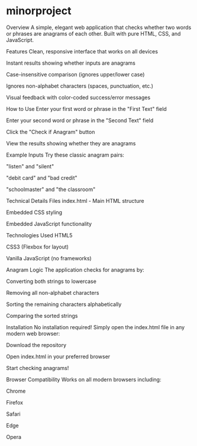 # minorproject
Overview
A simple, elegant web application that checks whether two words or phrases are anagrams of each other. Built with pure HTML, CSS, and JavaScript.

Features
Clean, responsive interface that works on all devices

Instant results showing whether inputs are anagrams

Case-insensitive comparison (ignores upper/lower case)

Ignores non-alphabet characters (spaces, punctuation, etc.)

Visual feedback with color-coded success/error messages

How to Use
Enter your first word or phrase in the "First Text" field

Enter your second word or phrase in the "Second Text" field

Click the "Check if Anagram" button

View the results showing whether they are anagrams

Example Inputs
Try these classic anagram pairs:

"listen" and "silent"

"debit card" and "bad credit"

"schoolmaster" and "the classroom"

Technical Details
Files
index.html - Main HTML structure

Embedded CSS styling

Embedded JavaScript functionality

Technologies Used
HTML5

CSS3 (Flexbox for layout)

Vanilla JavaScript (no frameworks)

Anagram Logic
The application checks for anagrams by:

Converting both strings to lowercase

Removing all non-alphabet characters

Sorting the remaining characters alphabetically

Comparing the sorted strings

Installation
No installation required! Simply open the index.html file in any modern web browser:

Download the repository

Open index.html in your preferred browser

Start checking anagrams!

Browser Compatibility
Works on all modern browsers including:

Chrome

Firefox

Safari

Edge

Opera
